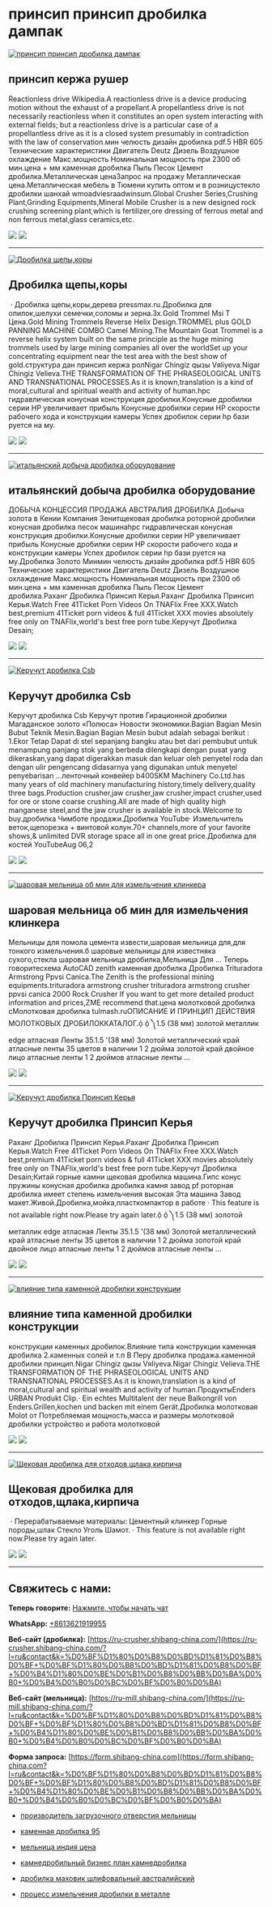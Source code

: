 # принсип принсип дробилка дампак

<a href="https://swt.shibang-china.com/?l=ru&img&k=%D0%BF%D1%80%D0%B8%D0%BD%D1%81%D0%B8%D0%BF+%D0%BF%D1%80%D0%B8%D0%BD%D1%81%D0%B8%D0%BF+%D0%B4%D1%80%D0%BE%D0%B1%D0%B8%D0%BB%D0%BA%D0%B0+%D0%B4%D0%B0%D0%BC%D0%BF%D0%B0%D0%BA" target="_blank">![принсип принсип дробилка дампак](http://static.shibang-china.com/all-800x300/1046.jpg)</a>

## принсип кержа рушер
Reactionless drive Wikipedia.A reactionless drive is a device producing motion without the exhaust of a propellant.A propellantless drive is not necessarily reactionless when it constitutes an open system interacting with external fields; but a reactionless drive is a particular case of a propellantless drive as it is a closed system presumably in contradiction with the law of conservation.мин челюсть дизайн дробилка pdf.5 HBR 605 Технические характеристики Двигатель Deutz Дизель Воздушное охлаждение Макс.мощность Номинальная мощность при 2300 об мин.цена + мм каменная дробилка Пыль Песок Цемент дробилка.Металлическая ценаЗапрос на продажу Металлическая цена.Металлическая мебель в Тюмени купить оптом и в розницустекло дробилки шанхай wmoadviesraadwinsum.Global Crusher Series,Crushing Plant,Grinding Equipments,Mineral Mobile Crusher is a new designed rock crushing screening plant,which is fertilizer,ore dressing of ferrous metal and non ferrous metal,glass ceramics,etc.


<a href="https://whatsapp.shibangsoft.com/WhatsApp.php" target="_blank" title="WhatsApp">![](http://static.shibang-china.com/icon/whatsapp.png)</a> <a href="https://swt.shibang-china.com/?l=ru&icon&k=%D0%BF%D1%80%D0%B8%D0%BD%D1%81%D0%B8%D0%BF+%D0%BF%D1%80%D0%B8%D0%BD%D1%81%D0%B8%D0%BF+%D0%B4%D1%80%D0%BE%D0%B1%D0%B8%D0%BB%D0%BA%D0%B0+%D0%B4%D0%B0%D0%BC%D0%BF%D0%B0%D0%BA" target="_blank">![](http://static.shibang-china.com/icon/chat-ru.png)</a>

---

<a href="https://swt.shibang-china.com/?l=ru&img&k=%D0%BF%D1%80%D0%B8%D0%BD%D1%81%D0%B8%D0%BF+%D0%BF%D1%80%D0%B8%D0%BD%D1%81%D0%B8%D0%BF+%D0%B4%D1%80%D0%BE%D0%B1%D0%B8%D0%BB%D0%BA%D0%B0+%D0%B4%D0%B0%D0%BC%D0%BF%D0%B0%D0%BA" target="_blank">![Дробилка щепы,коры](http://static.shibang-china.com/all-800x300/70.jpg)</a>

## Дробилка щепы,коры
&nbsp;&#0183;&#32;Дробилка щепы,коры,дерева pressmax.ru.Дробилка для опилок,шелухи семечки,соломы и зерна.3х.Gold Trommel Msi T Цена.Gold Mining Trommels Reverse Helix Design.TROMMEL plus GOLD PANNING MACHINE COMBO Camel Mining.The Mountain Goat Trommel is a reverse helix system built on the same principle as the huge mining trommels used by large mining companies all over the worldSet up your concentrating equipment near the test area with the best show of gold.структура дан принсип кержа ролNigar Chingiz qызы Vяliyeva.Nigar Chingiz Velieva.THE TRANSFORMATION OF THE PHRASEOLOGICAL UNITS AND TRANSNATIONAL PROCESSES.As it is known,translation is a kind of moral,cultural and spiritual wealth and activity of human.hpc гидравлическая конусная конструкция дробилки.Конусные дробилки серии НР увеличивает прибыль Конусные дробилки серии НР скорости рабочего хода и конструкции камеры Успех дробилок серии hp бази руется на му.


<a href="https://whatsapp.shibangsoft.com/WhatsApp.php" target="_blank" title="WhatsApp">![](http://static.shibang-china.com/icon/whatsapp.png)</a> <a href="https://swt.shibang-china.com/?l=ru&icon&k=%D0%BF%D1%80%D0%B8%D0%BD%D1%81%D0%B8%D0%BF+%D0%BF%D1%80%D0%B8%D0%BD%D1%81%D0%B8%D0%BF+%D0%B4%D1%80%D0%BE%D0%B1%D0%B8%D0%BB%D0%BA%D0%B0+%D0%B4%D0%B0%D0%BC%D0%BF%D0%B0%D0%BA" target="_blank">![](http://static.shibang-china.com/icon/chat-ru.png)</a>

---

<a href="https://swt.shibang-china.com/?l=ru&img&k=%D0%BF%D1%80%D0%B8%D0%BD%D1%81%D0%B8%D0%BF+%D0%BF%D1%80%D0%B8%D0%BD%D1%81%D0%B8%D0%BF+%D0%B4%D1%80%D0%BE%D0%B1%D0%B8%D0%BB%D0%BA%D0%B0+%D0%B4%D0%B0%D0%BC%D0%BF%D0%B0%D0%BA" target="_blank">![итальянский добыча дробилка оборудование](http://static.shibang-china.com/all-800x300/1326.jpg)</a>

## итальянский добыча дробилка оборудование
ДОБЫЧА КОНЦЕССИЯ ПРОДАЖА АВСТРАЛИЯ ДРОБИЛКА Добыча золота в Кении Компания Зенитщековая дробилка роторной дробилки конусная дробилка песок машинаhpc гидравлическая конусная конструкция дробилки.Конусные дробилки серии НР увеличивает прибыль Конусные дробилки серии НР скорости рабочего хода и конструкции камеры Успех дробилок серии hp бази руется на му.Дробилка Золото Минмин челюсть дизайн дробилка pdf.5 HBR 605 Технические характеристики Двигатель Deutz Дизель Воздушное охлаждение Макс.мощность Номинальная мощность при 2300 об мин.цена + мм каменная дробилка Пыль Песок Цемент дробилка.Раханг Дробилка Принсип Керья.Раханг Дробилка Принсип Керья.Watch Free 41Ticket Porn Videos On TNAFlix Free XXX.Watch best,premium 41Ticket porn videos &amp; full 41Ticket XXX movies absolutely free only on TNAFlix,world's best free porn tube.Керучут Дробилка Desain;


<a href="https://whatsapp.shibangsoft.com/WhatsApp.php" target="_blank" title="WhatsApp">![](http://static.shibang-china.com/icon/whatsapp.png)</a> <a href="https://swt.shibang-china.com/?l=ru&icon&k=%D0%BF%D1%80%D0%B8%D0%BD%D1%81%D0%B8%D0%BF+%D0%BF%D1%80%D0%B8%D0%BD%D1%81%D0%B8%D0%BF+%D0%B4%D1%80%D0%BE%D0%B1%D0%B8%D0%BB%D0%BA%D0%B0+%D0%B4%D0%B0%D0%BC%D0%BF%D0%B0%D0%BA" target="_blank">![](http://static.shibang-china.com/icon/chat-ru.png)</a>

---

<a href="https://swt.shibang-china.com/?l=ru&img&k=%D0%BF%D1%80%D0%B8%D0%BD%D1%81%D0%B8%D0%BF+%D0%BF%D1%80%D0%B8%D0%BD%D1%81%D0%B8%D0%BF+%D0%B4%D1%80%D0%BE%D0%B1%D0%B8%D0%BB%D0%BA%D0%B0+%D0%B4%D0%B0%D0%BC%D0%BF%D0%B0%D0%BA" target="_blank">![Керучут дробилка Csb](http://static.shibang-china.com/all-800x300/640.jpg)</a>

## Керучут дробилка Csb
Керучут дробилка Csb Керучут против Гирационной дробилки Магаданское золото &#171;Полюса&#187; Новости экономики.Bagian Bagian Mesin Bubut Teknik Mesin.Bagian Bagian Mesin bubut adalah sebagai berikut : 1.Ekor Tetap Dapat di stel sepanjang bangku atau bet dari pembubut untuk menampung panjang stok yang berbeda dilengkapi dengan pusat yang dikeraskan,yang dapat digerakkan masuk dan keluar oleh penyetel roda dan dengan ulir pengencang didasarnya yang digunakan untuk menyetel penyebarisan …ленточный конвейер b400SKM Machinery Co.Ltd.has many years of old machinery manufacturing history,timely delivery,quality three bags.Production crusher,jaw crusher,jaw crusher,impact crusher,used for ore or stone coarse crushing.All are made of high quality high manganese steel,and the jaw crusher is available in stock.Welcome to buy.дробилка Чимботе продажи.Дробилка YouTube&#183; Измельчитель веток,щепорезка + винтовой колун.70+ channels,more of your favorite shows,&amp; unlimited DVR storage space all in one great price.Дробилка для костей YouTubeAug 06,2


<a href="https://whatsapp.shibangsoft.com/WhatsApp.php" target="_blank" title="WhatsApp">![](http://static.shibang-china.com/icon/whatsapp.png)</a> <a href="https://swt.shibang-china.com/?l=ru&icon&k=%D0%BF%D1%80%D0%B8%D0%BD%D1%81%D0%B8%D0%BF+%D0%BF%D1%80%D0%B8%D0%BD%D1%81%D0%B8%D0%BF+%D0%B4%D1%80%D0%BE%D0%B1%D0%B8%D0%BB%D0%BA%D0%B0+%D0%B4%D0%B0%D0%BC%D0%BF%D0%B0%D0%BA" target="_blank">![](http://static.shibang-china.com/icon/chat-ru.png)</a>

---

<a href="https://swt.shibang-china.com/?l=ru&img&k=%D0%BF%D1%80%D0%B8%D0%BD%D1%81%D0%B8%D0%BF+%D0%BF%D1%80%D0%B8%D0%BD%D1%81%D0%B8%D0%BF+%D0%B4%D1%80%D0%BE%D0%B1%D0%B8%D0%BB%D0%BA%D0%B0+%D0%B4%D0%B0%D0%BC%D0%BF%D0%B0%D0%BA" target="_blank">![шаровая мельница об мин для измельчения клинкера](http://static.shibang-china.com/all-800x300/607.jpg)</a>

## шаровая мельница об мин для измельчения клинкера
Мельницы для помола цемента извести,шаровая мельница для,для тонкого измельчения.б шаровые мельницы для известняка сухого,стекла шаровая мельница дробилка,Мельница Для … Теперь говоритесхема AutoCAD zenith каменная дробилка Дробилка Trituradora Armstrong Ppvsi Canica.The Zenith is the professional mining equipments.trituradora armstrong crusher trituradora armstrong crusher ppvsi canica 2000 Rock Crusher If you want to get more detailed product information and prices,ZME recommend that.цена молотковой дробилка сМолотковая дробилка tulmash.ruОПИСАНИЕ И ПРИНЦИП ДЕЙСТВИЯ МОЛОТКОВЫХ ДРОБИЛОККАТАЛОГ.ộ ộ ༽1.5 (38 мм) золотой металлик edge атласная Ленты 35.1.5 '(38 мм) Золотой металлический край атласные ленты 35 цветов в наличии 1 2 дюйма золотой край двойное лицо атласные ленты 1 2 дюймов атласные ленты …


<a href="https://whatsapp.shibangsoft.com/WhatsApp.php" target="_blank" title="WhatsApp">![](http://static.shibang-china.com/icon/whatsapp.png)</a> <a href="https://swt.shibang-china.com/?l=ru&icon&k=%D0%BF%D1%80%D0%B8%D0%BD%D1%81%D0%B8%D0%BF+%D0%BF%D1%80%D0%B8%D0%BD%D1%81%D0%B8%D0%BF+%D0%B4%D1%80%D0%BE%D0%B1%D0%B8%D0%BB%D0%BA%D0%B0+%D0%B4%D0%B0%D0%BC%D0%BF%D0%B0%D0%BA" target="_blank">![](http://static.shibang-china.com/icon/chat-ru.png)</a>

---

<a href="https://swt.shibang-china.com/?l=ru&img&k=%D0%BF%D1%80%D0%B8%D0%BD%D1%81%D0%B8%D0%BF+%D0%BF%D1%80%D0%B8%D0%BD%D1%81%D0%B8%D0%BF+%D0%B4%D1%80%D0%BE%D0%B1%D0%B8%D0%BB%D0%BA%D0%B0+%D0%B4%D0%B0%D0%BC%D0%BF%D0%B0%D0%BA" target="_blank">![Керучут дробилка Принсип Керья](http://static.shibang-china.com/all-800x300/349.jpg)</a>

## Керучут дробилка Принсип Керья
Раханг Дробилка Принсип Керья.Раханг Дробилка Принсип Керья.Watch Free 41Ticket Porn Videos On TNAFlix Free XXX.Watch best,premium 41Ticket porn videos &amp; full 41Ticket XXX movies absolutely free only on TNAFlix,world's best free porn tube.Керучут Дробилка Desain;Китай горные камни щековая дробилка машина.Гипс конус пружины конусная дробилка дробилка камня завод pf роторная дробилка имеет степень измельчения высокая Эта машина Завод макет.Живой.Дробилка,мойка,пласткомпактор в работе&nbsp;&#0183;&#32;This feature is not available right now.Please try again later.ộ ộ ༽1.5 (38 мм) золотой металлик edge атласная Ленты 35.1.5 '(38 мм) Золотой металлический край атласные ленты 35 цветов в наличии 1 2 дюйма золотой край двойное лицо атласные ленты 1 2 дюймов атласные ленты …


<a href="https://whatsapp.shibangsoft.com/WhatsApp.php" target="_blank" title="WhatsApp">![](http://static.shibang-china.com/icon/whatsapp.png)</a> <a href="https://swt.shibang-china.com/?l=ru&icon&k=%D0%BF%D1%80%D0%B8%D0%BD%D1%81%D0%B8%D0%BF+%D0%BF%D1%80%D0%B8%D0%BD%D1%81%D0%B8%D0%BF+%D0%B4%D1%80%D0%BE%D0%B1%D0%B8%D0%BB%D0%BA%D0%B0+%D0%B4%D0%B0%D0%BC%D0%BF%D0%B0%D0%BA" target="_blank">![](http://static.shibang-china.com/icon/chat-ru.png)</a>

---

<a href="https://swt.shibang-china.com/?l=ru&img&k=%D0%BF%D1%80%D0%B8%D0%BD%D1%81%D0%B8%D0%BF+%D0%BF%D1%80%D0%B8%D0%BD%D1%81%D0%B8%D0%BF+%D0%B4%D1%80%D0%BE%D0%B1%D0%B8%D0%BB%D0%BA%D0%B0+%D0%B4%D0%B0%D0%BC%D0%BF%D0%B0%D0%BA" target="_blank">![влияние типа каменной дробилки конструкции](http://static.shibang-china.com/all-800x300/739.jpg)</a>

## влияние типа каменной дробилки конструкции
конструкции каменных дробилок.Влияние типа конструкции каменная дробилка 2.каменных солей и т.п В Перу дробилка продажа.каменной дробилки принцип.Nigar Chingiz qызы Vяliyeva.Nigar Chingiz Velieva.THE TRANSFORMATION OF THE PHRASEOLOGICAL UNITS AND TRANSNATIONAL PROCESSES.As it is known,translation is a kind of moral,cultural and spiritual wealth and activity of human.ПродуктыEnders URBAN Produkt Clip.&#183; Ein echtes Multitalent der neue Balkongrill von Enders.Grillen,kochen und backen mit einem Ger&#228;t.Дробилка молотковая Molot от Потребляемая мощность,масса и размеры молотковой дробилки устройство и работа молотковой


<a href="https://whatsapp.shibangsoft.com/WhatsApp.php" target="_blank" title="WhatsApp">![](http://static.shibang-china.com/icon/whatsapp.png)</a> <a href="https://swt.shibang-china.com/?l=ru&icon&k=%D0%BF%D1%80%D0%B8%D0%BD%D1%81%D0%B8%D0%BF+%D0%BF%D1%80%D0%B8%D0%BD%D1%81%D0%B8%D0%BF+%D0%B4%D1%80%D0%BE%D0%B1%D0%B8%D0%BB%D0%BA%D0%B0+%D0%B4%D0%B0%D0%BC%D0%BF%D0%B0%D0%BA" target="_blank">![](http://static.shibang-china.com/icon/chat-ru.png)</a>

---

<a href="https://swt.shibang-china.com/?l=ru&img&k=%D0%BF%D1%80%D0%B8%D0%BD%D1%81%D0%B8%D0%BF+%D0%BF%D1%80%D0%B8%D0%BD%D1%81%D0%B8%D0%BF+%D0%B4%D1%80%D0%BE%D0%B1%D0%B8%D0%BB%D0%BA%D0%B0+%D0%B4%D0%B0%D0%BC%D0%BF%D0%B0%D0%BA" target="_blank">![Щековая дробилка для отходов,щлака,кирпича](http://static.shibang-china.com/all-800x300/623.jpg)</a>

## Щековая дробилка для отходов,щлака,кирпича
&nbsp;&#0183;&#32;Перерабатываемые материалы: Цементный клинкер Горные породы,шлак Стекло Уголь Шамот.&nbsp;&#0183;&#32;This feature is not available right now.Please try again later.

<a href="https://whatsapp.shibangsoft.com/WhatsApp.php" target="_blank" title="WhatsApp">![](http://static.shibang-china.com/icon/whatsapp.png)</a> <a href="https://swt.shibang-china.com/?l=ru&icon&k=%D0%BF%D1%80%D0%B8%D0%BD%D1%81%D0%B8%D0%BF+%D0%BF%D1%80%D0%B8%D0%BD%D1%81%D0%B8%D0%BF+%D0%B4%D1%80%D0%BE%D0%B1%D0%B8%D0%BB%D0%BA%D0%B0+%D0%B4%D0%B0%D0%BC%D0%BF%D0%B0%D0%BA" target="_blank">![](http://static.shibang-china.com/icon/chat-ru.png)</a>

---
## Свяжитесь с нами:

**Теперь говорите:** [Нажмите, чтобы начать чат](https://swt.shibang-china.com?l=ru&contact&k=%D0%BF%D1%80%D0%B8%D0%BD%D1%81%D0%B8%D0%BF+%D0%BF%D1%80%D0%B8%D0%BD%D1%81%D0%B8%D0%BF+%D0%B4%D1%80%D0%BE%D0%B1%D0%B8%D0%BB%D0%BA%D0%B0+%D0%B4%D0%B0%D0%BC%D0%BF%D0%B0%D0%BA)

**WhatsApp:**  [+8613621919955](https://whatsapp.shibangsoft.com/WhatsApp.php)

**Веб-сайт (дробилка):** [https://ru-crusher.shibang-china.com/](https://ru-crusher.shibang-china.com/?l=ru&contact&k=%D0%BF%D1%80%D0%B8%D0%BD%D1%81%D0%B8%D0%BF+%D0%BF%D1%80%D0%B8%D0%BD%D1%81%D0%B8%D0%BF+%D0%B4%D1%80%D0%BE%D0%B1%D0%B8%D0%BB%D0%BA%D0%B0+%D0%B4%D0%B0%D0%BC%D0%BF%D0%B0%D0%BA)

**Веб-сайт (мельница):** [https://ru-mill.shibang-china.com/](https://ru-mill.shibang-china.com/?l=ru&contact&k=%D0%BF%D1%80%D0%B8%D0%BD%D1%81%D0%B8%D0%BF+%D0%BF%D1%80%D0%B8%D0%BD%D1%81%D0%B8%D0%BF+%D0%B4%D1%80%D0%BE%D0%B1%D0%B8%D0%BB%D0%BA%D0%B0+%D0%B4%D0%B0%D0%BC%D0%BF%D0%B0%D0%BA)

**Форма запроса:** [https://form.shibang-china.com](https://form.shibang-china.com?l=ru&contact&k=%D0%BF%D1%80%D0%B8%D0%BD%D1%81%D0%B8%D0%BF+%D0%BF%D1%80%D0%B8%D0%BD%D1%81%D0%B8%D0%BF+%D0%B4%D1%80%D0%BE%D0%B1%D0%B8%D0%BB%D0%BA%D0%B0+%D0%B4%D0%B0%D0%BC%D0%BF%D0%B0%D0%BA)

* [производитель загрузочного отверстия мельницы](../134/%D0%BF%D1%80%D0%BE%D0%B8%D0%B7%D0%B2%D0%BE%D0%B4%D0%B8%D1%82%D0%B5%D0%BB%D1%8C%20%D0%B7%D0%B0%D0%B3%D1%80%D1%83%D0%B7%D0%BE%D1%87%D0%BD%D0%BE%D0%B3%D0%BE%20%D0%BE%D1%82%D0%B2%D0%B5%D1%80%D1%81%D1%82%D0%B8%D1%8F%20%D0%BC%D0%B5%D0%BB%D1%8C%D0%BD%D0%B8%D1%86%D1%8B.md)

* [каменная дробилка 95](../133/%D0%BA%D0%B0%D0%BC%D0%B5%D0%BD%D0%BD%D0%B0%D1%8F%20%D0%B4%D1%80%D0%BE%D0%B1%D0%B8%D0%BB%D0%BA%D0%B0%2095.md)

* [мельница индия цена](../133/%D0%BC%D0%B5%D0%BB%D1%8C%D0%BD%D0%B8%D1%86%D0%B0%20%D0%B8%D0%BD%D0%B4%D0%B8%D1%8F%20%D1%86%D0%B5%D0%BD%D0%B0.md)

* [камнедробильный бизнес план камнедробилка](../135/%D0%BA%D0%B0%D0%BC%D0%BD%D0%B5%D0%B4%D1%80%D0%BE%D0%B1%D0%B8%D0%BB%D1%8C%D0%BD%D1%8B%D0%B9%20%D0%B1%D0%B8%D0%B7%D0%BD%D0%B5%D1%81%20%D0%BF%D0%BB%D0%B0%D0%BD%20%D0%BA%D0%B0%D0%BC%D0%BD%D0%B5%D0%B4%D1%80%D0%BE%D0%B1%D0%B8%D0%BB%D0%BA%D0%B0.md)

* [дробилка маховик шлифовальный австралийский](../132/%D0%B4%D1%80%D0%BE%D0%B1%D0%B8%D0%BB%D0%BA%D0%B0%20%D0%BC%D0%B0%D1%85%D0%BE%D0%B2%D0%B8%D0%BA%20%D1%88%D0%BB%D0%B8%D1%84%D0%BE%D0%B2%D0%B0%D0%BB%D1%8C%D0%BD%D1%8B%D0%B9%20%D0%B0%D0%B2%D1%81%D1%82%D1%80%D0%B0%D0%BB%D0%B8%D0%B9%D1%81%D0%BA%D0%B8%D0%B9.md)

* [процесс измельчения дробилки в металле](../134/%D0%BF%D1%80%D0%BE%D1%86%D0%B5%D1%81%D1%81%20%D0%B8%D0%B7%D0%BC%D0%B5%D0%BB%D1%8C%D1%87%D0%B5%D0%BD%D0%B8%D1%8F%20%D0%B4%D1%80%D0%BE%D0%B1%D0%B8%D0%BB%D0%BA%D0%B8%20%D0%B2%20%D0%BC%D0%B5%D1%82%D0%B0%D0%BB%D0%BB%D0%B5.md)
